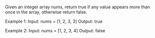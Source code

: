 Given an integer array nums, return true if any value appears more than once in the array, otherwise return false.

Example 1:
Input: nums = [1, 2, 3, 3]
Output: true

Example 2:
Input: nums = [1, 2, 3, 4]
Output: false
